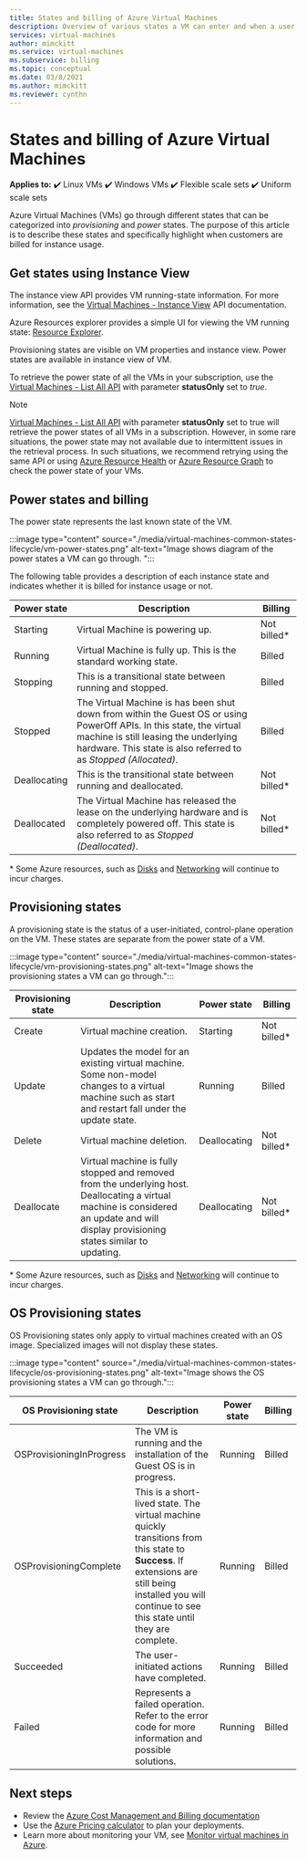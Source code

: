 ```yaml
---
title: States and billing of Azure Virtual Machines 
description: Overview of various states a VM can enter and when a user is billed. 
services: virtual-machines
author: mimckitt
ms.service: virtual-machines
ms.subservice: billing
ms.topic: conceptual
ms.date: 03/8/2021
ms.author: mimckitt
ms.reviewer: cynthn
---
```


# States and billing of Azure Virtual Machines

**Applies to:** :heavy_check_mark: Linux VMs :heavy_check_mark: Windows VMs :heavy_check_mark: Flexible scale sets :heavy_check_mark: Uniform scale sets

Azure Virtual Machines (VMs) go through different states that can be categorized into *provisioning* and *power* states. The purpose of this article is to describe these states and specifically highlight when customers are billed for instance usage. 

## Get states using Instance View

The instance view API provides VM running-state information. For more information, see the [Virtual Machines - Instance View](/rest/api/compute/virtualmachines/instanceview) API documentation.

Azure Resources explorer provides a simple UI for viewing the VM running state: [Resource Explorer](https://resources.azure.com/).

Provisioning states are visible on VM properties and instance view. Power states are available in instance view of VM.

To retrieve the power state of all the VMs in your subscription, use the [Virtual Machines - List All API](/rest/api/compute/virtualmachines/listall) with parameter **statusOnly** set to *true*.

> [!NOTE]
> [Virtual Machines - List All API](/rest/api/compute/virtualmachines/listall) with parameter **statusOnly** set to true will retrieve the power states of all VMs in a subscription. However, in some rare situations, the power state may not available due to intermittent issues in the retrieval process. In such situations, we recommend retrying using the same API or using [Azure Resource Health](../service-health/resource-health-overview.md) or [Azure Resource Graph](..//governance/resource-graph/overview.md) to check the power state of your VMs.
 
## Power states and billing

The power state represents the last known state of the VM.

:::image type="content" source="./media/virtual-machines-common-states-lifecycle/vm-power-states.png" alt-text="Image shows diagram of the power states a VM can go through. ":::

The following table provides a  description of each instance state and indicates whether it is billed for instance usage or not.

| Power state | Description | Billing |  
|---|---|---|
| Starting| Virtual Machine is powering up. |Not billed* | 
| Running | Virtual Machine is fully up. This is the standard working state. | Billed | 
| Stopping | This is a transitional state between running and stopped. | Billed| 
|Stopped | The Virtual Machine is has been shut down from within the Guest OS or using PowerOff APIs. In this state, the virtual machine is still leasing the underlying hardware. This state is also referred to as *Stopped (Allocated)*. | Billed | 
| Deallocating | This is the transitional state between running and deallocated. | Not billed* | 
| Deallocated | The Virtual Machine has released the lease on the underlying hardware and is completely powered off. This state is also referred to as *Stopped (Deallocated)*. | Not billed* | 

&#42; Some Azure resources, such as [Disks](https://azure.microsoft.com/pricing/details/managed-disks) and [Networking](https://azure.microsoft.com/pricing/details/bandwidth/) will continue to incur charges.


## Provisioning states

A provisioning state is the status of a user-initiated, control-plane operation on the VM. These states are separate from the power state of a VM.

:::image type="content" source="./media/virtual-machines-common-states-lifecycle/vm-provisioning-states.png" alt-text="Image shows the provisioning states a VM can go through.":::

| Provisioning state | Description | Power state | Billing | 
|---|---|---|---|
| Create | Virtual machine creation. | Starting | Not billed* | 
| Update | Updates the model for an existing virtual machine. Some non-model changes to a virtual machine such as start and restart fall under the update state. | Running | Billed | 
| Delete | Virtual machine deletion. | Deallocating | Not billed* |
| Deallocate | Virtual machine is fully stopped and removed from the underlying host. Deallocating a virtual machine is considered an update and will display provisioning states similar to updating. | Deallocating | Not billed* | 

&#42; Some Azure resources, such as [Disks](https://azure.microsoft.com/pricing/details/managed-disks) and [Networking](https://azure.microsoft.com/pricing/details/bandwidth/) will continue to incur charges.

## OS Provisioning states
OS Provisioning states only apply to virtual machines created with an OS image. Specialized images will not display these states. 

:::image type="content" source="./media/virtual-machines-common-states-lifecycle/os-provisioning-states.png" alt-text="Image shows the OS provisioning states a VM can go through.":::

| OS Provisioning state | Description | Power state | Billing | 
|---|---|---|---|
| OSProvisioningInProgress | The VM is running and the installation of the Guest OS is in progress. | Running | Billed | 
| OSProvisioningComplete | This is a short-lived state. The virtual machine quickly transitions from this state to **Success**. If extensions are still being installed you will continue to see this state until they are complete. | Running | Billed | 
| Succeeded | The user-initiated actions have completed. | Running | Billed | 
| Failed | Represents a failed operation. Refer to the error code for more information and possible solutions. | Running  | Billed | 


## Next steps
- Review the [Azure Cost Management and Billing documentation](../cost-management-billing/index.yml)
- Use the [Azure Pricing calculator](https://azure.microsoft.com/pricing/calculator/) to plan your deployments.
- Learn more about monitoring your VM, see [Monitor virtual machines in Azure](../azure-monitor/vm/monitor-vm-azure.md).